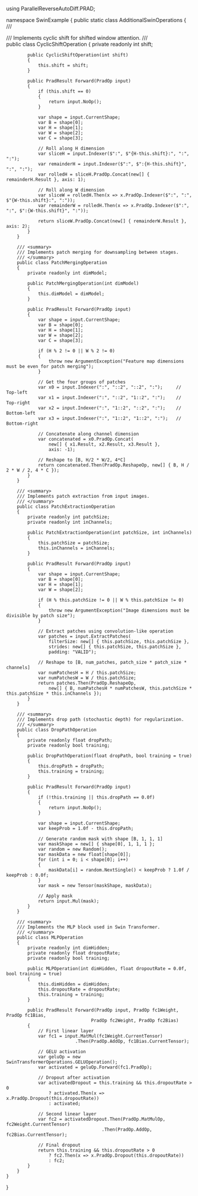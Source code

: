 ﻿using ParallelReverseAutoDiff.PRAD;

namespace SwinExample
{
    public static class AdditionalSwinOperations
    {
        /// <summary>
        /// Implements cyclic shift for shifted window attention.
        /// </summary>
        public class CyclicShiftOperation
        {
            private readonly int shift;

            public CyclicShiftOperation(int shift)
            {
                this.shift = shift;
            }

            public PradResult Forward(PradOp input)
            {
                if (this.shift == 0)
                {
                    return input.NoOp();
                }

                var shape = input.CurrentShape;
                var B = shape[0];
                var H = shape[1];
                var W = shape[2];
                var C = shape[3];

                // Roll along H dimension
                var sliceH = input.Indexer($":", $"{H-this.shift}:", ":", ":");
                var remainderH = input.Indexer($":", $":{H-this.shift}", ":", ":");
                var rolledH = sliceH.PradOp.Concat(new[] { remainderH.Result }, axis: 1);

                // Roll along W dimension
                var sliceW = rolledH.Then(x => x.PradOp.Indexer($":", ":", $"{W-this.shift}:", ":"));
                var remainderW = rolledH.Then(x => x.PradOp.Indexer($":", ":", $":{W-this.shift}", ":"));
                
                return sliceW.PradOp.Concat(new[] { remainderW.Result }, axis: 2);
            }
        }

        /// <summary>
        /// Implements patch merging for downsampling between stages.
        /// </summary>
        public class PatchMergingOperation
        {
            private readonly int dimModel;

            public PatchMergingOperation(int dimModel)
            {
                this.dimModel = dimModel;
            }

            public PradResult Forward(PradOp input)
            {
                var shape = input.CurrentShape;
                var B = shape[0];
                var H = shape[1];
                var W = shape[2];
                var C = shape[3];

                if (H % 2 != 0 || W % 2 != 0)
                {
                    throw new ArgumentException("Feature map dimensions must be even for patch merging");
                }

                // Get the four groups of patches
                var x0 = input.Indexer(":", "::2", "::2", ":");     // Top-left
                var x1 = input.Indexer(":", "::2", "1::2", ":");    // Top-right
                var x2 = input.Indexer(":", "1::2", "::2", ":");    // Bottom-left
                var x3 = input.Indexer(":", "1::2", "1::2", ":");   // Bottom-right

                // Concatenate along channel dimension
                var concatenated = x0.PradOp.Concat(
                    new[] { x1.Result, x2.Result, x3.Result },
                    axis: -1);

                // Reshape to [B, H/2 * W/2, 4*C]
                return concatenated.Then(PradOp.ReshapeOp, new[] { B, H / 2 * W / 2, 4 * C });
            }
        }

        /// <summary>
        /// Implements patch extraction from input images.
        /// </summary>
        public class PatchExtractionOperation
        {
            private readonly int patchSize;
            private readonly int inChannels;

            public PatchExtractionOperation(int patchSize, int inChannels)
            {
                this.patchSize = patchSize;
                this.inChannels = inChannels;
            }

            public PradResult Forward(PradOp input)
            {
                var shape = input.CurrentShape;
                var B = shape[0];
                var H = shape[1];
                var W = shape[2];

                if (H % this.patchSize != 0 || W % this.patchSize != 0)
                {
                    throw new ArgumentException("Image dimensions must be divisible by patch size");
                }

                // Extract patches using convolution-like operation
                var patches = input.ExtractPatches(
                    filterSize: new[] { this.patchSize, this.patchSize },
                    strides: new[] { this.patchSize, this.patchSize },
                    padding: "VALID");

                // Reshape to [B, num_patches, patch_size * patch_size * channels]
                var numPatchesH = H / this.patchSize;
                var numPatchesW = W / this.patchSize;
                return patches.Then(PradOp.ReshapeOp, 
                    new[] { B, numPatchesH * numPatchesW, this.patchSize * this.patchSize * this.inChannels });
            }
        }

        /// <summary>
        /// Implements drop path (stochastic depth) for regularization.
        /// </summary>
        public class DropPathOperation
        {
            private readonly float dropPath;
            private readonly bool training;

            public DropPathOperation(float dropPath, bool training = true)
            {
                this.dropPath = dropPath;
                this.training = training;
            }

            public PradResult Forward(PradOp input)
            {
                if (!this.training || this.dropPath == 0.0f)
                {
                    return input.NoOp();
                }

                var shape = input.CurrentShape;
                var keepProb = 1.0f - this.dropPath;

                // Generate random mask with shape [B, 1, 1, 1]
                var maskShape = new[] { shape[0], 1, 1, 1 };
                var random = new Random();
                var maskData = new float[shape[0]];
                for (int i = 0; i < shape[0]; i++)
                {
                    maskData[i] = random.NextSingle() < keepProb ? 1.0f / keepProb : 0.0f;
                }
                var mask = new Tensor(maskShape, maskData);

                // Apply mask
                return input.Mul(mask);
            }
        }

        /// <summary>
        /// Implements the MLP block used in Swin Transformer.
        /// </summary>
        public class MLPOperation
        {
            private readonly int dimHidden;
            private readonly float dropoutRate;
            private readonly bool training;

            public MLPOperation(int dimHidden, float dropoutRate = 0.0f, bool training = true)
            {
                this.dimHidden = dimHidden;
                this.dropoutRate = dropoutRate;
                this.training = training;
            }

            public PradResult Forward(PradOp input, PradOp fc1Weight, PradOp fc1Bias, 
                                    PradOp fc2Weight, PradOp fc2Bias)
            {
                // First linear layer
                var fc1 = input.MatMul(fc1Weight.CurrentTensor)
                              .Then(PradOp.AddOp, fc1Bias.CurrentTensor);

                // GELU activation
                var geluOp = new SwinTransformerOperations.GELUOperation();
                var activated = geluOp.Forward(fc1.PradOp);

                // Dropout after activation
                var activatedDropout = this.training && this.dropoutRate > 0
                    ? activated.Then(x => x.PradOp.Dropout(this.dropoutRate))
                    : activated;

                // Second linear layer
                var fc2 = activatedDropout.Then(PradOp.MatMulOp, fc2Weight.CurrentTensor)
                                        .Then(PradOp.AddOp, fc2Bias.CurrentTensor);

                // Final dropout
                return this.training && this.dropoutRate > 0
                    ? fc2.Then(x => x.PradOp.Dropout(this.dropoutRate))
                    : fc2;
            }
        }
    }
}
